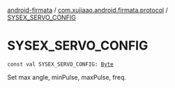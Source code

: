 [android-firmata](../index.md) / [com.xujiaao.android.firmata.protocol](index.md) / [SYSEX_SERVO_CONFIG](./-s-y-s-e-x_-s-e-r-v-o_-c-o-n-f-i-g.md)

# SYSEX_SERVO_CONFIG

`const val SYSEX_SERVO_CONFIG: `[`Byte`](https://kotlinlang.org/api/latest/jvm/stdlib/kotlin/-byte/index.html)

Set max angle, minPulse, maxPulse, freq.


